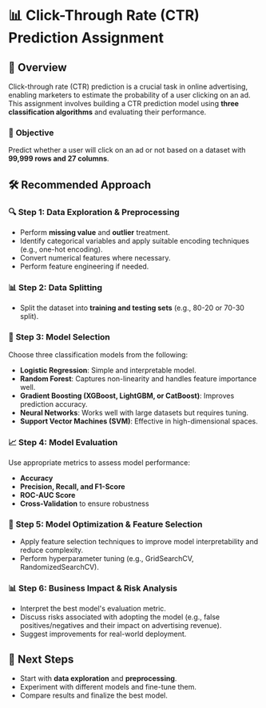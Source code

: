 # 📊 Click-Through Rate (CTR) Prediction Assignment

## 📌 Overview
Click-through rate (CTR) prediction is a crucial task in online advertising, enabling marketers to estimate the probability of a user clicking on an ad. This assignment involves building a CTR prediction model using **three classification algorithms** and evaluating their performance.

### 🎯 **Objective**
Predict whether a user will click on an ad or not based on a dataset with **99,999 rows and 27 columns**. 

## 🛠️ **Recommended Approach**
### 🔍 **Step 1: Data Exploration & Preprocessing**
- Perform **missing value** and **outlier** treatment.
- Identify categorical variables and apply suitable encoding techniques (e.g., one-hot encoding).
- Convert numerical features where necessary.
- Perform feature engineering if needed.

### 📊 **Step 2: Data Splitting**
- Split the dataset into **training and testing sets** (e.g., 80-20 or 70-30 split).

### 🤖 **Step 3: Model Selection**
Choose three classification models from the following:
- **Logistic Regression**: Simple and interpretable model.
- **Random Forest**: Captures non-linearity and handles feature importance well.
- **Gradient Boosting (XGBoost, LightGBM, or CatBoost)**: Improves prediction accuracy.
- **Neural Networks**: Works well with large datasets but requires tuning.
- **Support Vector Machines (SVM)**: Effective in high-dimensional spaces.

### 📈 **Step 4: Model Evaluation**
Use appropriate metrics to assess model performance:
- **Accuracy**
- **Precision, Recall, and F1-Score**
- **ROC-AUC Score**
- **Cross-Validation** to ensure robustness

### 🔬 **Step 5: Model Optimization & Feature Selection**
- Apply feature selection techniques to improve model interpretability and reduce complexity.
- Perform hyperparameter tuning (e.g., GridSearchCV, RandomizedSearchCV).

### 📊 **Step 6: Business Impact & Risk Analysis**
- Interpret the best model's evaluation metric.
- Discuss risks associated with adopting the model (e.g., false positives/negatives and their impact on advertising revenue).
- Suggest improvements for real-world deployment.

## 🚀 **Next Steps**
- Start with **data exploration** and **preprocessing**.
- Experiment with different models and fine-tune them.
- Compare results and finalize the best model.
